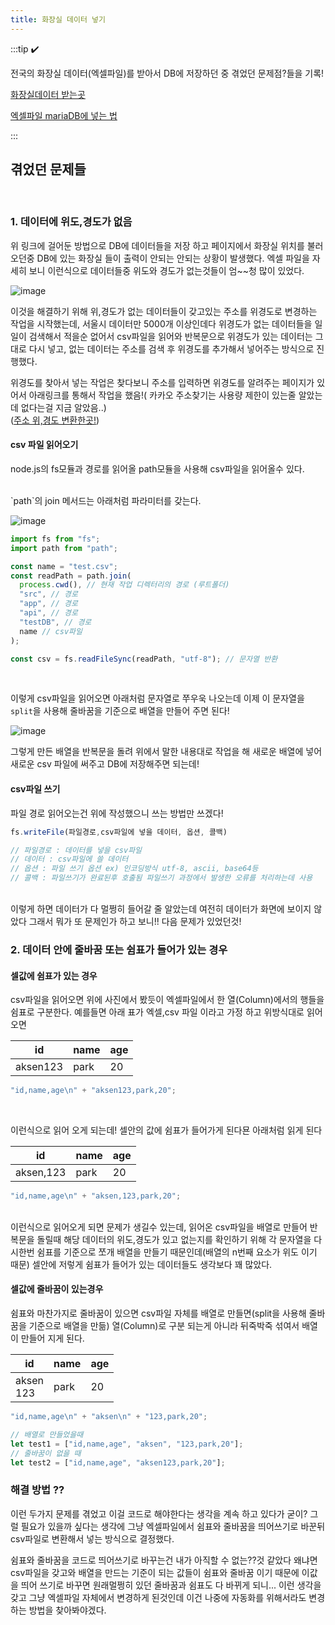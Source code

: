 ```yaml
---
title: 화장실 데이터 넣기
---
```


:::tip ✔️

전국의 화장실 데이터(엑셀파일)를 받아서 DB에 저장하던 중 겪었던 문제점?들을 기록!

[화장실데이터 받는곳](https://www.localdata.go.kr/lif/lifeCtacDataView.do)

[엑셀파일 mariaDB에 넣는 법](/docs/MariaDB/3.md)

:::

## 겪었던 문제들

<br />

### 1. 데이터에 위도,경도가 없음

위 링크에 걸어둔 방법으로 DB에 데이터들을 저장 하고 페이지에서 화장실 위치를 불러오던중 DB에 있는 화장실 들이 출력이 안되는 안되는 상황이 발생했다.
엑셀 파일을 자세히 보니 이런식으로 데이터들중 위도와 경도가 없는것들이 엄~~청 많이 있었다.

![image](https://github.com/user-attachments/assets/94462268-3430-4835-b699-190b0c4ed044)

이것을 해결하기 위해 위,경도가 없는 데이터들이 갖고있는 주소를 위경도로 변경하는 작업을 시작했는데, 서울시 데이터만 5000개 이상인데다 위경도가 없는 데이터들을 일일이 검색해서 적을순 없어서
csv파일을 읽어와 반복문으로 위경도가 있는 데이터는 그대로 다시 넣고, 없는 데이터는 주소를 검색 후 위경도를 추가해서 넣어주는 방식으로 진행했다.

위경도를 찾아서 넣는 작업은 찾다보니 주소를 입력하면 위경도를 알려주는 페이지가 있어서 아래링크를 통해서 작업을 했음!( 카카오 주소찾기는 사용량 제한이 있는줄 알았는데 없다는걸 지금 알았음..)  
([주소 위,경도 변환한곳!](https://deveapp.com/map.php))

#### csv 파일 읽어오기

node.js의 fs모듈과 경로를 읽어올 path모듈을 사용해 csv파일을 읽어올수 있다.

<br />
`path`의 join 메서드는 아래처럼 파라미터를 갖는다.

![image](https://github.com/user-attachments/assets/89ae41e6-d13b-4b6d-80d2-02a9fd9011b3)

```ts
import fs from "fs";
import path from "path";

const name = "test.csv";
const readPath = path.join(
  process.cwd(), // 현재 작업 디렉터리의 경로 (루트폴더)
  "src", // 경로
  "app", // 경로
  "api", // 경로
  "testDB", // 경로
  name // csv파일
);

const csv = fs.readFileSync(readPath, "utf-8"); // 문자열 반환
```

<br />

이렇게 csv파일을 읽어오면 아래처럼 문자열로 쭈우욱 나오는데 이제 이 문자열을 `split`을 사용해 줄바꿈을 기준으로 배열을 만들어 주면 된다!

![image](https://github.com/user-attachments/assets/2b02bd82-4758-4005-beca-775657d65f84)

그렇게 만든 배열을 반복문을 돌려 위에서 말한 내용대로 작업을 해 새로운 배열에 넣어 새로운 csv 파일에 써주고 DB에 저장해주면 되는데!

#### csv파일 쓰기

파일 경로 읽어오는건 위에 작성했으니 쓰는 방법만 쓰겠다!
<br />

```ts
fs.writeFile(파일경로,csv파일에 넣을 데이터, 옵션, 콜백)

// 파일경로 : 데이터를 넣을 csv파일
// 데이터 : csv파일에 쓸 데이터
// 옵션 : 파일 쓰기 옵션 ex) 인코딩방식 utf-8, ascii, base64등
// 콜백 : 파일쓰기가 완료된후 호출됨 파일쓰기 과정에서 발생한 오류를 처리하는데 사용
```

<br />
이렇게 하면 데이터가 다 멀쩡히 들어갈 줄 알았는데 여전히 데이터가 화면에 보이지 않았다 그래서 뭐가 또 문제인가 하고 보니!! 다음 문제가 있었던것!

<br />

### 2. 데이터 안에 줄바꿈 또는 쉼표가 들어가 있는 경우

#### 셀값에 쉼표가 있는 경우

csv파일을 읽어오면 위에 사진에서 봤듯이 엑셀파일에서 한 열(Column)에서의 행들을 쉼표로 구분한다. 예를들면 아래 표가 엑셀,csv 파일 이라고 가정 하고 위방식대로 읽어오면

| id       | name | age |
| -------- | ---- | --- |
| aksen123 | park | 20  |

```js
"id,name,age\n" + "aksen123,park,20";
```

<br />

이런식으로 읽어 오게 되는데! 셀안의 값에 쉼표가 들어가게 된다묜 아래처럼 읽게 된다

| id        | name | age |
| --------- | ---- | --- |
| aksen,123 | park | 20  |

```js
"id,name,age\n" + "aksen,123,park,20";
```

<br />
이런식으로 읽어오게 되면 문제가 생길수 있는데, 읽어온 csv파일을 배열로 만들어 반복문을 돌릴때 해당 데이터의 위도,경도가 있고 없는지를 확인하기 위해 각 문자열을 다시한번 쉼표를 기준으로 쪼개 배열을 만들기 때문인데(배열의 n번째 요소가 위도 이기 때문) 셀안에 저렇게 쉼표가 들어가 있는 데이터들도 생각보다 꽤 많았다.

#### 셀값에 줄바꿈이 있는경우

쉼표와 마찬가지로 줄바꿈이 있으면 csv파일 자체를 배열로 만들면(split을 사용해 줄바꿈을 기준으로 배열을 만듦) 열(Column)로 구분 되는게 아니라 뒤죽박죽 섞여서 배열이 만들어 지게 된다.

| id              | name | age |
| --------------- | ---- | --- |
| aksen <br />123 | park | 20  |

```js
"id,name,age\n" + "aksen\n" + "123,park,20";

// 배열로 만들었을때
let test1 = ["id,name,age", "aksen", "123,park,20"];
// 줄바꿈이 없을 때
let test2 = ["id,name,age", "aksen123,park,20"];
```

### 해결 방법 ??

이런 두가지 문제를 겪었고 이걸 코드로 해야한다는 생각을 계속 하고 있다가 굳이? 그럴 필요가 있을까 싶다는 생각에 그냥 엑셀파일에서 쉼표와 줄바꿈을 띄어쓰기로 바꾼뒤 csv파일로 변환해서 넣는 방식으로 결정했다.

쉼표와 줄바꿈을 코드로 띄어쓰기로 바꾸는건 내가 아직할 수 없는??것 같았다 왜냐면 csv파일을 갖고와 배열을 만드는 기준이 되는 값들이 쉼표와 줄바꿈 이기 때문에 이값을 띄어 쓰기로 바꾸면 원래멀쩡히 있던 줄바꿈과 쉼표도 다 바뀌게 되니... 이런 생각을 갖고 그냥 엑셀파일 자체에서 변경하게 된것인데 이건 나중에 자동화를 위해서라도 변경하는 방법을 찾아봐야겠다.

